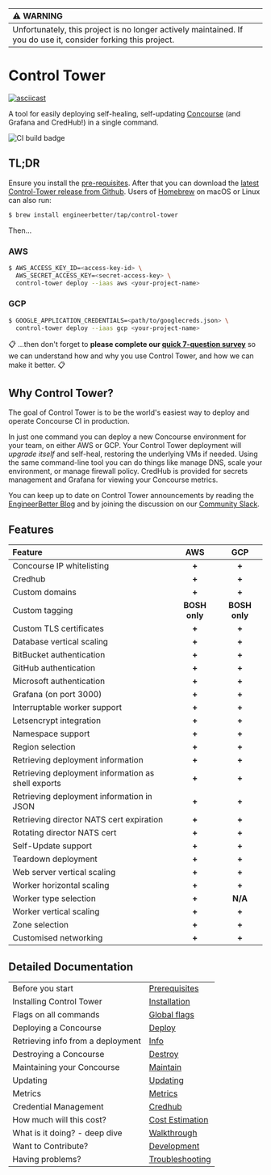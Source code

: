 | :warning: WARNING                             |
| :-------------------------------------------- |
| Unfortunately, this project is no longer actively maintained. If you do use it, consider forking this project. |


# Control Tower

[![asciicast](https://asciinema.org/a/xVKD0dQuXdEmOcExt4A9WfbEN.svg)](https://asciinema.org/a/xVKD0dQuXdEmOcExt4A9WfbEN)

A tool for easily deploying self-healing, self-updating [Concourse](https://concourse-ci.org) (and Grafana and CredHub!) in a single command.

![CI build badge](https://ci.engineerbetter.com/api/v1/teams/main/pipelines/control-tower/jobs/system-test/badge)

## TL;DR

Ensure you install the [pre-requisites](docs/prerequisites.md). After that you can download the [latest Control-Tower release from Github](https://github.com/EngineerBetter/control-tower/releases/latest). Users of [Homebrew](https://brew.sh/) on macOS or Linux can also run:

```sh
$ brew install engineerbetter/tap/control-tower
```

Then...

### AWS

```sh
$ AWS_ACCESS_KEY_ID=<access-key-id> \
  AWS_SECRET_ACCESS_KEY=<secret-access-key> \
  control-tower deploy --iaas aws <your-project-name>
```

### GCP

```sh
$ GOOGLE_APPLICATION_CREDENTIALS=<path/to/googlecreds.json> \
  control-tower deploy --iaas gcp <your-project-name>
```

:clipboard: ...then don't forget to **please complete our [quick 7-question survey](http://bit.ly/eb-ctower)** so we can understand how and why you use Control Tower, and how we can make it better. :clipboard:

## Why Control Tower?

The goal of Control Tower is to be the world's easiest way to deploy and operate Concourse CI in production.

In just one command you can deploy a new Concourse environment for your team, on either AWS or GCP. Your Control Tower deployment will *upgrade itself* and self-heal, restoring the underlying VMs if needed. Using the same command-line tool you can do things like manage DNS, scale your environment, or manage firewall policy. CredHub is provided for secrets management and Grafana for viewing your Concourse metrics.

You can keep up to date on Control Tower announcements by reading the [EngineerBetter Blog](http://www.engineerbetter.com/blog/) and by joining the discussion on our [Community Slack](https://join.slack.com/t/concourse-up/shared_invite/enQtNDMzNjY1MjczNDU3LWVkZDllYjE0NTI2M2NkMjM5ZWY0NGM1MzM2N2VhYzgxN2NkM2I0ZDdiOGUxMjRkZjg3ZGQwOWIwNTNjMmU3OTg).

## Features

| **Feature** | **AWS** | **GCP** |
|:------------|:-------:|:-------:|
| Concourse IP whitelisting | **+** | **+** |
| Credhub | **+** | **+** |
| Custom domains | **+** | **+** |
| Custom tagging | **BOSH only** | **BOSH only** |
| Custom TLS certificates | **+** | **+** |
| Database vertical scaling | **+** | **+** |
| BitBucket authentication | **+** | **+** |
| GitHub authentication | **+** | **+** |
| Microsoft authentication | **+** | **+** |
| Grafana (on port 3000) | **+** | **+** |
| Interruptable worker support | **+** | **+** |
| Letsencrypt integration | **+** | **+** |
| Namespace support | **+** | **+** |
| Region selection | **+** | **+** |
| Retrieving deployment information | **+** | **+** |
| Retrieving deployment information as shell exports | **+** | **+** |
| Retrieving deployment information in JSON | **+** | **+** |
| Retrieving director NATS cert expiration | **+** | **+** |
| Rotating director NATS cert | **+** | **+** |
| Self-Update support | **+** | **+** |
| Teardown deployment | **+** | **+** |
| Web server vertical scaling | **+** | **+** |
| Worker horizontal scaling | **+** | **+** |
| Worker type selection | **+** | **N/A** |
| Worker vertical scaling | **+** | **+** |
| Zone selection | **+** | **+** |
| Customised networking | **+** | **+** |

## Detailed Documentation

| | |
|:-|:-|
|Before you start|[Prerequisites](docs/prerequisites.md)|
|Installing Control Tower|[Installation](docs/installation.md)|
|Flags on all commands|[Global flags](docs/global.md)|
|Deploying a Concourse|[Deploy](docs/deploy.md)|
|Retrieving info from a deployment|[Info](docs/info.md)|
|Destroying a Concourse|[Destroy](docs/destroy.md)|
|Maintaining your Concourse|[Maintain](docs/maintain.md)|
|Updating|[Updating](docs/updating.md)|
|Metrics|[Metrics](docs/metrics.md)|
|Credential Management|[Credhub](docs/credhub.md)|
|How much will this cost?|[Cost Estimation](docs/cost.md)|
|What is it doing? - deep dive|[Walkthrough](docs/walkthrough.md)|
|Want to Contribute?|[Development](docs/development.md)|
|Having problems?|[Troubleshooting](docs/troubleshooting.md)|

